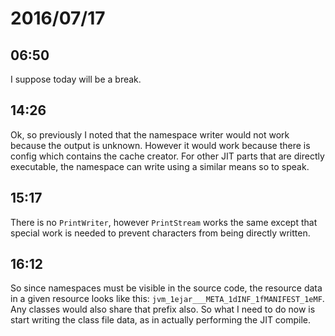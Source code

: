 # 2016/07/17

## 06:50

I suppose today will be a break.

## 14:26

Ok, so previously I noted that the namespace writer would not work because
the output is unknown. However it would work because there is config which
contains the cache creator. For other JIT parts that are directly executable,
the namespace can write using a similar means so to speak.

## 15:17

There is no `PrintWriter`, however `PrintStream` works the same except that
special work is needed to prevent characters from being directly written.

## 16:12

So since namespaces must be visible in the source code, the resource data in
a given resource looks like this: `jvm_1ejar___META_1dINF_1fMANIFEST_1eMF`.
Any classes would also share that prefix also. So what I need to do now is
start writing the class file data, as in actually performing the JIT
compile.

